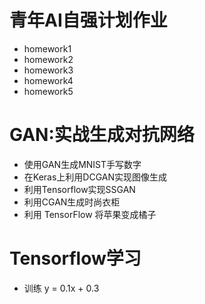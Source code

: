# 青年AI自强计划作业
- homework1
- homework2
- homework3
- homework4
- homework5

# GAN:实战生成对抗网络
- 使用GAN生成MNIST手写数字
- 在Keras上利用DCGAN实现图像生成
- 利用Tensorflow实现SSGAN
- 利用CGAN生成时尚衣柜
- 利用 TensorFlow 将苹果变成橘子

# Tensorflow学习
- 训练 y = 0.1x + 0.3



